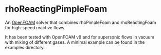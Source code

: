 # rhoReactingPimpleFoam

An [OpenFOAM](https://openfoam.org/) solver that combines rhoPimpleFoam and rhoReactingFoam for high-speed reactive flows.

It has been tested with OpenFOAM v8 and for supersonic flows in vacuum with mixing
of different gases. A minimal example can be found in the examples directory.

